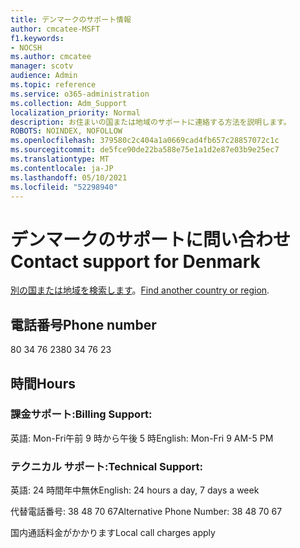 ```yaml
---
title: デンマークのサポート情報
author: cmcatee-MSFT
f1.keywords:
- NOCSH
ms.author: cmcatee
manager: scotv
audience: Admin
ms.topic: reference
ms.service: o365-administration
ms.collection: Adm_Support
localization_priority: Normal
description: お住まいの国または地域のサポートに連絡する方法を説明します。
ROBOTS: NOINDEX, NOFOLLOW
ms.openlocfilehash: 379580c2c404a1a0669cad4fb657c28857072c1c
ms.sourcegitcommit: de5fce90de22ba588e75e1a1d2e87e03b9e25ec7
ms.translationtype: MT
ms.contentlocale: ja-JP
ms.lasthandoff: 05/10/2021
ms.locfileid: "52298940"
---
```

# <a name="contact-support-for-denmark"></a><span data-ttu-id="ad960-103">デンマークのサポートに問い合わせ</span><span class="sxs-lookup"><span data-stu-id="ad960-103">Contact support for Denmark</span></span>

<span data-ttu-id="ad960-104">[別の国または地域を検索します](../../business-video/get-help-support.md)。</span><span class="sxs-lookup"><span data-stu-id="ad960-104">[Find another country or region](../../business-video/get-help-support.md).</span></span>

## <a name="phone-number"></a><span data-ttu-id="ad960-105">電話番号</span><span class="sxs-lookup"><span data-stu-id="ad960-105">Phone number</span></span>
<span data-ttu-id="ad960-106">80 34 76 23</span><span class="sxs-lookup"><span data-stu-id="ad960-106">80 34 76 23</span></span>

## <a name="hours"></a><span data-ttu-id="ad960-107">時間</span><span class="sxs-lookup"><span data-stu-id="ad960-107">Hours</span></span>
### <a name="billing-support"></a><span data-ttu-id="ad960-108">課金サポート:</span><span class="sxs-lookup"><span data-stu-id="ad960-108">Billing Support:</span></span>

<span data-ttu-id="ad960-109">英語: Mon-Fri午前 9 時から午後 5 時</span><span class="sxs-lookup"><span data-stu-id="ad960-109">English: Mon-Fri 9 AM-5 PM</span></span>

### <a name="technical-support"></a><span data-ttu-id="ad960-110">テクニカル サポート:</span><span class="sxs-lookup"><span data-stu-id="ad960-110">Technical Support:</span></span>

<span data-ttu-id="ad960-111">英語: 24 時間年中無休</span><span class="sxs-lookup"><span data-stu-id="ad960-111">English: 24 hours a day, 7 days a week</span></span>

<span data-ttu-id="ad960-112">代替電話番号: 38 48 70 67</span><span class="sxs-lookup"><span data-stu-id="ad960-112">Alternative Phone Number: 38 48 70 67</span></span>

<span data-ttu-id="ad960-113">国内通話料金がかかります</span><span class="sxs-lookup"><span data-stu-id="ad960-113">Local call charges apply</span></span>
